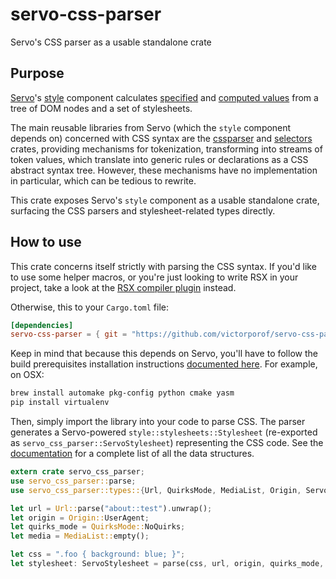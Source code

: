 # servo-css-parser
Servo's CSS parser as a usable standalone crate

## Purpose
[Servo](https://github.com/servo/servo)'s [style](https://github.com/servo/servo/tree/master/components/style) component calculates [specified](https://drafts.csswg.org/css-cascade/#specified) and [computed values](https://drafts.csswg.org/css-cascade/#computed) from a tree of DOM nodes and a set of stylesheets.

The main reusable libraries from Servo (which the `style` component depends on) concerned with CSS syntax are the [cssparser](https://crates.io/crates/cssparser) and [selectors](https://crates.io/crates/selectors) crates, providing mechanisms for tokenization, transforming into streams of token values, which translate into generic rules or declarations as a CSS abstract syntax tree. However, these mechanisms have no implementation in particular, which can be tedious to rewrite.

This crate exposes Servo's `style` component as a usable standalone crate, surfacing the CSS parsers and stylesheet-related types directly.

## How to use
This crate concerns itself strictly with parsing the CSS syntax. If you'd like to use some helper macros, or you're just looking to write RSX in your project, take a look at the [RSX compiler plugin](https://github.com/victorporof/rsx_compiler_plugin) instead.

Otherwise, this to your `Cargo.toml` file:

```toml
[dependencies]
servo-css-parser = { git = "https://github.com/victorporof/servo-css-parser.git" }
```

Keep in mind that because this depends on Servo, you'll have to follow the build prerequisites installation instructions [documented here](https://github.com/victorporof/servo/blob/master/README.md#setting-up-your-environment). For example, on OSX:

```sh
brew install automake pkg-config python cmake yasm
pip install virtualenv
```

Then, simply import the library into your code to parse CSS. The parser generates a Servo-powered `style::stylesheets::Stylesheet` (re-exported as `servo_css_parser::ServoStylesheet`) representing the CSS code. See the [documentation](http://doc.servo.org/style/stylesheets/struct.Stylesheet.html) for a complete list of all the data structures.

```rust
extern crate servo_css_parser;
use servo_css_parser::parse;
use servo_css_parser::types::{Url, QuirksMode, MediaList, Origin, ServoStylesheet};

let url = Url::parse("about::test").unwrap();
let origin = Origin::UserAgent;
let quirks_mode = QuirksMode::NoQuirks;
let media = MediaList::empty();

let css = ".foo { background: blue; }";
let stylesheet: ServoStylesheet = parse(css, url, origin, quirks_mode, media);
```
